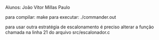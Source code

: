 Alunos:
João Vítor
Millas
Paulo

para compilar: make
para executar: ./commander.out

para usar outra estratégia de escalonamento é preciso alterar a função chamada na linha 21 do arquivo src/escalonador.c
